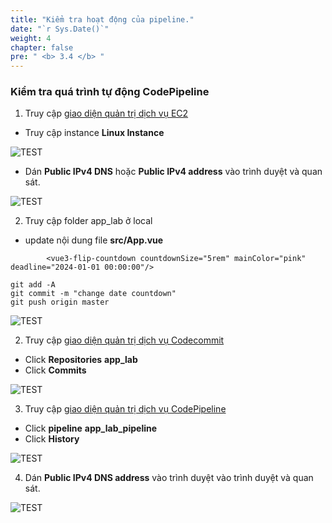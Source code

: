 ```yaml
---
title: "Kiểm tra hoạt động của pipeline."
date: "`r Sys.Date()`"
weight: 4
chapter: false
pre: " <b> 3.4 </b> "
---
```


### Kiểm tra quá trình tự động CodePipeline

1. Truy cập [giao diện quản trị dịch vụ EC2](https://ap-southeast-1.console.aws.amazon.com/ec2/home)

- Truy cập instance **Linux Instance**

![TEST](/images/3.createpipeline/007-createpipeline.png)

- Dán **Public IPv4 DNS** hoặc **Public IPv4 address** vào trình duyệt và quan sát.

![TEST](/images/3.createpipeline/008-createpipeline.png)


2. Truy cập folder app_lab ở local

- update nội dung file **src/App.vue**

```
        <vue3-flip-countdown countdownSize="5rem" mainColor="pink" deadline="2024-01-01 00:00:00"/>
```

```
git add -A
git commit -m "change date countdown"
git push origin master
```
![TEST](/images/3.createpipeline/009-createpipeline.png)

2. Truy cập [giao diện quản trị dịch vụ Codecommit](https://ap-southeast-1.console.aws.amazon.com/codesuite/codecommit/repositories)
- Click **Repositories** **app_lab**
- Click **Commits**

![TEST](/images/3.createpipeline/010-createpipeline.png)

3. Truy cập [giao diện quản trị dịch vụ CodePipeline](https://ap-southeast-1.console.aws.amazon.com/codesuite/codepipeline/pipelines)

- Click **pipeline** **app_lab_pipeline**
- Click **History**

![TEST](/images/3.createpipeline/011-createpipeline.png)

4. Dán **Public IPv4 DNS address** vào trình duyệt vào trình duyệt và quan sát.

![TEST](/images/3.createpipeline/012-createpipeline.png)